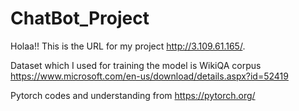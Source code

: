 # ChatBot_Project

Holaa!! This is the URL for my project http://3.109.61.165/.

Dataset which I used for training the model is WikiQA corpus https://www.microsoft.com/en-us/download/details.aspx?id=52419

Pytorch codes and understanding from https://pytorch.org/
